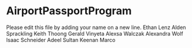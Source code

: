 # AirportPassportProgram

Please edit this file by adding your name on a new line.
Ethan Lenz
Alden Sprackling
Keith Thoong
Gerald Vinyeta
Alexsa Walczak
Alexandra Wolf
Isaac Schneider
Adeel Sultan
Keenan Marco